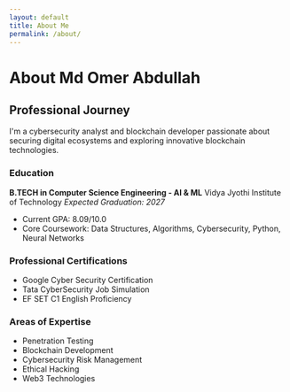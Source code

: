 ```yaml
---
layout: default
title: About Me
permalink: /about/
---
```


# About Md Omer Abdullah

## Professional Journey

I'm a cybersecurity analyst and blockchain developer passionate about securing digital ecosystems and exploring innovative blockchain technologies.

### Education
**B.TECH in Computer Science Engineering - AI & ML**
Vidya Jyothi Institute of Technology
*Expected Graduation: 2027*
- Current GPA: 8.09/10.0
- Core Coursework: Data Structures, Algorithms, Cybersecurity, Python, Neural Networks

### Professional Certifications
- Google Cyber Security Certification
- Tata CyberSecurity Job Simulation
- EF SET C1 English Proficiency

### Areas of Expertise
- Penetration Testing
- Blockchain Development
- Cybersecurity Risk Management
- Ethical Hacking
- Web3 Technologies